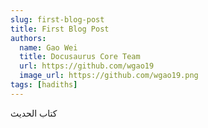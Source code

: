 ```yaml
---
slug: first-blog-post
title: First Blog Post
authors:
  name: Gao Wei
  title: Docusaurus Core Team
  url: https://github.com/wgao19
  image_url: https://github.com/wgao19.png
tags: [hadiths]
---
```


كتاب الحديث
<!--stackedit_data:
eyJoaXN0b3J5IjpbLTM5NzI1NjddfQ==
-->